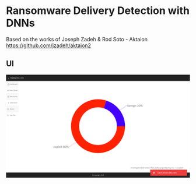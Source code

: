 # Ransomware Delivery Detection with DNNs


Based on the works of Joseph Zadeh & Rod Soto - Aktaion
https://github.com/jzadeh/aktaion2


## UI
![alt text](results/report/Screenshot%20(41).png)
